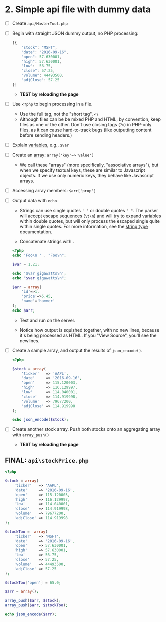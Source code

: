 
# 2. Simple api file with dummy data 

  - [ ] Create `api/MasterTool.php`
  - [ ] Begin with straight JSON dummy output, no PHP processing:

    ```js
    [{
        "stock": "MSFT",
        "date": "2016-09-16",
        "open": 57.630001,
        "high": 57.630001,
        "low":  56.75,
	    "close": 57.25,
	    "volume": 44493500,
	    "adjClose": 57.25
    }]
    ```
   
    - **TEST by reloading the page**
    
  - [ ] Use `<?php` to begin processing in a file.

    - Use the full tag, not the "short tag", `<?`
    - Although files can be be mixed PHP and HTML, by convention, keep files
      as one or the other. Don't use closing tags (`?>`) in PHP-only files, as
      it can cause hard-to-track bugs (like outputting content before sending
      headers.)

  - [ ] Explain [variables](http://php.net/manual/en/language.variables.basics.php),
    e.g., `$var`

  - [ ] Create an [array](http://php.net/manual/en/language.types.array.php):
    `array('key'=>'value')`

    - We call these "arrays" (more specifically, "associative arrays"), but 
      when we specify textual keys, these are similar to Javascript objects.
      If we use only numeric keys, they behave like Javascript arrays.

  - [ ] Accessing array members: `$arr['prop']`

  - [ ] Output data with `echo`

    - Strings can use single quotes `' '` or double quotes `" "`. The parser will 
      accept escape sequences (`\t\n`) and will try to expand variables within double 
      quotes, but will only process the escaped single quite within single 
      quotes. For more information, see the [string type](http://php.net/manual/en/language.types.string.php) documentation.
    
    - Concatenate strings with `.`

    ```php
    <?php
    echo 'Foo\n ' . "Foo\n";
    
    $var = 1.21;
    
    echo '$var gigawatts\n';
    echo "$var gigawatts\n";
    
    $arr = array(
        'id'=>1,
        'price'=>5.45,
        'name'='hammer'
    );
    echo $arr;
    ```
    
    - Test and run on the server.
    
    - Notice how output is squished together, with no new lines, because it's
      being processed as HTML. If you "View Source", you'll see the newlines.
    
  - [ ] Create a sample array, and output the results of `json_encode()`.

	```php
	<?php

	$stock = array(
	    'ticker'   => 'AAPL',             
	    'date'     => '2016-09-16',           
	    'open'     => 115.120003,
	    'high'     => 116.129997,             
	    'low'      => 114.040001,
		'close'    => 114.919998,
		'volume'   => 79677200,
		'adjClose' => 114.919998        
	);

	echo json_encode($stock);

	````

  - [ ] Create another stock array. Push both stocks onto an aggregating array with `array_push()`

    - **TEST by reloading the page**
    
FINAL: `api\stockPrice.php`
---------------------------

```php
<?php

$stock = array(
    'ticker'   => 'AAPL',             
    'date'     => '2016-09-16',           
    'open'     => 115.120003,
    'high'     => 116.129997,             
    'low'      => 114.040001,
	'close'    => 114.919998,
	'volume'   => 79677200,
	'adjClose' => 114.919998        
);

$stockToo =  array(
    'ticker'   => 'MSFT',             
    'date'     => '2016-09-16',           
    'open'     => 57.630001,
    'high'     => 57.630001,             
    'low'      => 56.75,
	'close'    => 57.25,
	'volume'   => 44493500,
	'adjClose' => 57.25        
);

$stockToo['open'] = 65.0;

$arr = array();

array_push($arr, $stock);
array_push($arr, $stockToo);

echo json_encode($arr);

````
